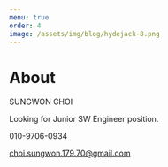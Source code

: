 ```yaml
---
menu: true
order: 4
image: /assets/img/blog/hydejack-8.png
---
```


# About
SUNGWON CHOI

Looking for Junior SW Engineer position.

010-9706-0934

choi.sungwon.179.70@gmail.com
